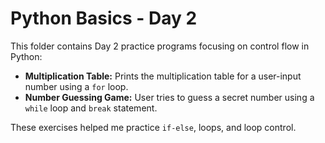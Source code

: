 # Python Basics - Day 2

This folder contains Day 2 practice programs focusing on control flow in Python:  

- **Multiplication Table:** Prints the multiplication table for a user-input number using a `for` loop.  
- **Number Guessing Game:** User tries to guess a secret number using a `while` loop and `break` statement.

These exercises helped me practice `if-else`, loops, and loop control.
